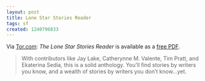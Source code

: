 ```yaml
---
layout: post
title: Lone Star Stories Reader
tags: sf
created: 1240796833
---
```

Via [Tor.com](http://www.tor.com/index.php?option=com_content&view=blog&id=22490):  *The Lone Star Stories Reader* is available as a [free PDF](http://www.lsspress.com/LSSReaderDownload.pdf).

> With contributors like Jay Lake, Catherynne M. Valente, Tim Pratt, and Ekaterina Sedia, this is a solid anthology. You’ll find stories by writers you know, and a wealth of stories by writers you don’t know…yet.
